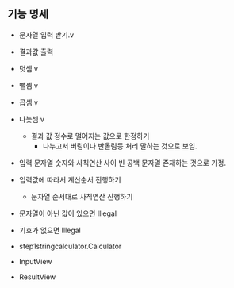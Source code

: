 ## 기능 명세
* 문자열 입력 받기.v
* 결과값 출력
* 덧셈 v
* 뺄셈 v
* 곱셈 v
* 나눗셈 v
  * 결과 값 정수로 떨어지는 값으로 한정하기
    * 나누고서 버림이나 반올림등 처리 말하는 것으로 보임.
* 입력 문자열 숫자와 사칙연산 사이 빈 공백 문자열 존재하는 것으로 가정.

* 입력값에 따라서 계산순서 진행하기
  * 문자열 순서대로 사칙연산 진행하기
* 문자열이 아닌 값이 있으면 Illegal
* 기호가 없으면 Illegal



* step1stringcalculator.Calculator
* InputView
* ResultView

